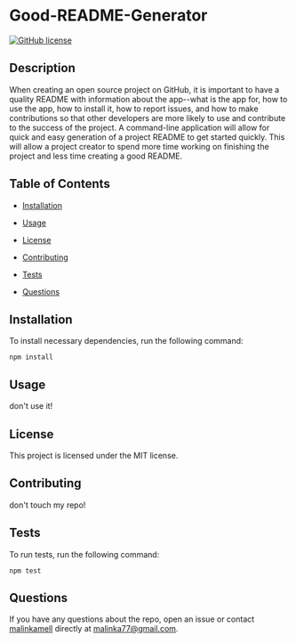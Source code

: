 
# Good-README-Generator
[![GitHub license](https://img.shields.io/badge/license-MIT-blue.svg)](https://github.com/malinkamell/good-readme-generator)

## Description

When creating an open source project on GitHub, it is important to have a quality README with information about the app--what is the app for, how to use the app, how to install it, how to report issues, and how to make contributions so that other developers are more likely to use and contribute to the success of the project. A command-line application will allow for quick and easy generation of a project README to get started quickly. This will allow a project creator to spend more time working on finishing the project and less time creating a good README.

## Table of Contents 

* [Installation](#installation)

* [Usage](#usage)

* [License](#license)

* [Contributing](#contributing)

* [Tests](#tests)

* [Questions](#questions)

## Installation

To install necessary dependencies, run the following command:

```
npm install
```

## Usage

don't use it!

## License

This project is licensed under the MIT license.
  
## Contributing

don't touch my repo!

## Tests

To run tests, run the following command:

```
npm test
```

## Questions

If you have any questions about the repo, open an issue or contact [malinkamell](undefined) directly at malinka77@gmail.com.

